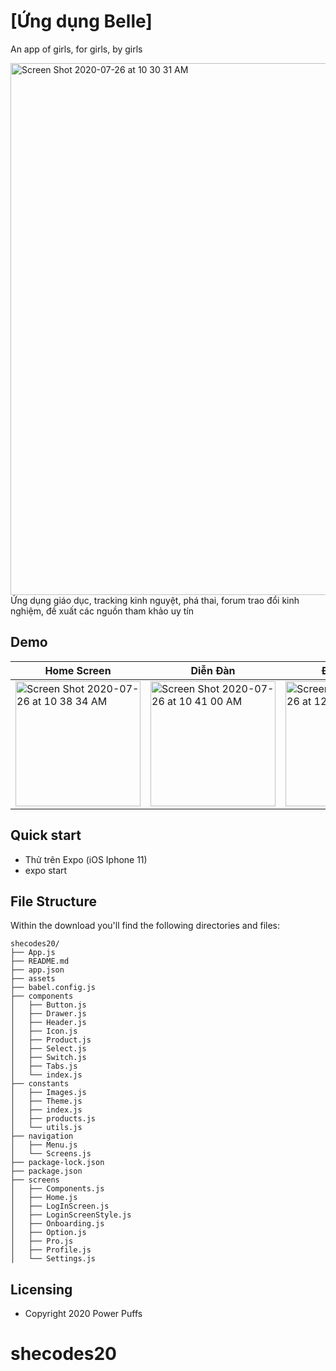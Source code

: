 # [Ứng dụng Belle]
An app of girls, for girls, by girls

<img width="851" alt="Screen Shot 2020-07-26 at 10 30 31 AM" src="https://user-images.githubusercontent.com/40749903/88470848-e2923f00-cf2b-11ea-92ed-93d976047139.png">
Ứng dụng giáo dục, tracking kinh nguyệt, phá thai, forum trao đổi kinh nghiệm, đề xuất các nguồn tham khảo uy tín

## Demo

| Home Screen | Diễn Đàn | Đăng nhập | Tư vấn phá thai |
| --- | --- | --- | --- |
| <img width="200" alt="Screen Shot 2020-07-26 at 10 38 34 AM" src="https://user-images.githubusercontent.com/40749903/88470878-31d86f80-cf2c-11ea-996c-08432b7ad375.png"> | <img width="200" alt="Screen Shot 2020-07-26 at 10 41 00 AM" src="https://user-images.githubusercontent.com/40749903/88470915-9bf11480-cf2c-11ea-8483-5c96e15f2e94.png"> | <img width="200" alt="Screen Shot 2020-07-26 at 12 47 50 AM" src="https://user-images.githubusercontent.com/40749903/88470930-c9d65900-cf2c-11ea-9ba4-d1ff31f36998.png">| <img width="200" alt="Screen Shot 2020-07-26 at 10 41 25 AM" src="https://user-images.githubusercontent.com/40749903/88470937-db1f6580-cf2c-11ea-905b-2a1fb0a8be33.png"> |


## Quick start
- Thử trên Expo (iOS Iphone 11)
- expo start

## File Structure
Within the download you'll find the following directories and files:

```
shecodes20/
├── App.js
├── README.md
├── app.json
├── assets
├── babel.config.js
├── components
│   ├── Button.js
│   ├── Drawer.js
│   ├── Header.js
│   ├── Icon.js
│   ├── Product.js
│   ├── Select.js
│   ├── Switch.js
│   ├── Tabs.js
│   └── index.js
├── constants
│   ├── Images.js
│   ├── Theme.js
│   ├── index.js
│   ├── products.js
│   └── utils.js
├── navigation
│   ├── Menu.js
│   └── Screens.js
├── package-lock.json
├── package.json
├── screens
│   ├── Components.js
│   ├── Home.js
│   ├── LogInScreen.js
│   ├── LoginScreenStyle.js
│   ├── Onboarding.js
│   ├── Option.js
│   ├── Pro.js
│   ├── Profile.js
│   └── Settings.js

```



## Licensing

- Copyright 2020 Power Puffs 


# shecodes20
